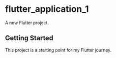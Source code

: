 # flutter_application_1

A new Flutter project.

## Getting Started

This project is a starting point for my Flutter journey.
